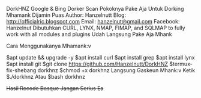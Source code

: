 

DorkHNZ
 Google & Bing Dorker Scan Pokoknya Pake Aja Untuk Dorking Mhamank Dijamin Puas
 Author: Hanzelnutt
 Blog: http://officialric.blogspot.com
 Email: hanzelnut@gmail.com
 Facebook: Hanzelnut
 Dibutuhkan CURL, LYNX, NMAP, FIMAP, and SQLMAP to fully work with all modules and plugins
 Udah Langsung Pake Aja Mhank
 
 Cara Menggunakanya Mhamank:v

$apt update && upgrade -y
$apt install curl
$apt install grep
$apt install lynx
$apt install git
$git clone https://github.com/Hanzelnutt/DorkHNZ
$termux-fix-shebang dorkhnz
$chmod +x dorkhnz
Langsung Gaskeun Mhank:v Ketik
$./dorkhnz
Atau $bash dorkhnz



~~Hasil Recode Bosque Jangan Serius Ea~~
